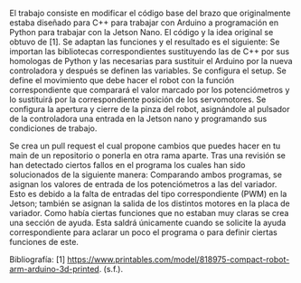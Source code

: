 El trabajo consiste en modificar el código base del brazo que originalmente estaba diseñado para C++ para trabajar con Arduino a programación en Python para trabajar con la Jetson Nano. 
El código y la idea original se obtuvo de [1]. 
Se adaptan las funciones y el resultado es el siguiente: 
Se importan las bibliotecas correspondientes sustituyendo las de C++ por sus homologas de Python y las necesarias para sustituir el Arduino por la nueva controladora y después se definen las variables. 
Se configura el setup. 
Se define el movimiento que debe hacer el robot con la función correspondiente que comparará el valor marcado por los potenciómetros y lo sustituirá por la correspondiente posición de los servomotores. 
Se configura la apertura y cierre de la pinza del robot, asignándole al pulsador de la controladora una entrada en la Jetson nano y programando sus condiciones de trabajo. 

Se crea un pull request el cual propone cambios que puedes hacer en tu main de un repositorio o ponerla en otra rama aparte. 
Tras una revisión se han detectado ciertos fallos en el programa los cuales han sido solucionados de la siguiente manera: 
Comparando ambos programas, se asignan los valores de entrada de los potenciómetros a las del variador. 
Esto es debido a la falta de entradas del tipo correspondiente (PWM) en la Jetson; también se asignan la salida de los distintos motores en la placa de variador. 
Como había ciertas funciones que no estaban muy claras se crea una sección de ayuda. 
Esta saldrá únicamente cuando se solicite la ayuda correspondiente para aclarar un poco el programa o para definir ciertas funciones de este. 

Bibliografía:
​​[1] https://www.printables.com/model/818975-compact-robot-arm-arduino-3d-printed. (s.f.). 
